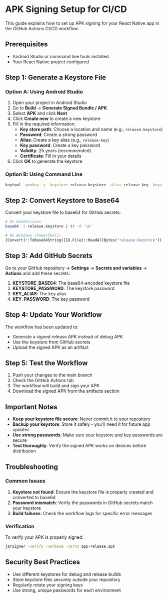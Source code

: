 # APK Signing Setup for CI/CD

This guide explains how to set up APK signing for your React Native app in the GitHub Actions CI/CD workflow.

## Prerequisites

- Android Studio or command line tools installed
- Your React Native project configured

## Step 1: Generate a Keystore File

### Option A: Using Android Studio
1. Open your project in Android Studio
2. Go to **Build** → **Generate Signed Bundle / APK**
3. Select **APK** and click **Next**
4. Click **Create new** to create a new keystore
5. Fill in the required information:
   - **Key store path**: Choose a location and name (e.g., `release.keystore`)
   - **Password**: Create a strong password
   - **Alias**: Create a key alias (e.g., `release-key`)
   - **Key password**: Create a key password
   - **Validity**: 25 years (recommended)
   - **Certificate**: Fill in your details
6. Click **OK** to generate the keystore

### Option B: Using Command Line
```bash
keytool -genkey -v -keystore release.keystore -alias release-key -keyalg RSA -keysize 2048 -validity 10000
```

## Step 2: Convert Keystore to Base64

Convert your keystore file to base64 for GitHub secrets:

```bash
# On macOS/Linux
base64 -i release.keystore | tr -d '\n'

# On Windows (PowerShell)
[Convert]::ToBase64String([IO.File]::ReadAllBytes("release.keystore"))
```

## Step 3: Add GitHub Secrets

Go to your GitHub repository → **Settings** → **Secrets and variables** → **Actions** and add these secrets:

1. **KEYSTORE_BASE64**: The base64-encoded keystore file
2. **KEYSTORE_PASSWORD**: The keystore password
3. **KEY_ALIAS**: The key alias
4. **KEY_PASSWORD**: The key password

## Step 4: Update Your Workflow

The workflow has been updated to:
- Generate a signed release APK instead of debug APK
- Use the keystore from GitHub secrets
- Upload the signed APK as an artifact

## Step 5: Test the Workflow

1. Push your changes to the main branch
2. Check the GitHub Actions tab
3. The workflow will build and sign your APK
4. Download the signed APK from the artifacts section

## Important Notes

- **Keep your keystore file secure**: Never commit it to your repository
- **Backup your keystore**: Store it safely - you'll need it for future app updates
- **Use strong passwords**: Make sure your keystore and key passwords are secure
- **Test thoroughly**: Verify the signed APK works on devices before distribution

## Troubleshooting

### Common Issues

1. **Keystore not found**: Ensure the keystore file is properly created and converted to base64
2. **Password mismatch**: Verify the passwords in GitHub secrets match your keystore
3. **Build failures**: Check the workflow logs for specific error messages

### Verification

To verify your APK is properly signed:
```bash
jarsigner -verify -verbose -certs app-release.apk
```

## Security Best Practices

- Use different keystores for debug and release builds
- Store keystore files securely outside your repository
- Regularly rotate your signing keys
- Use strong, unique passwords for each environment
